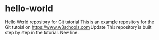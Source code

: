 # hello-world
Hello World repository for Git tutorial
This is an example repository for the Git tutoial on https://www.w3schools.com
Update
This repository is built step by step in the tutorial.
New line.
